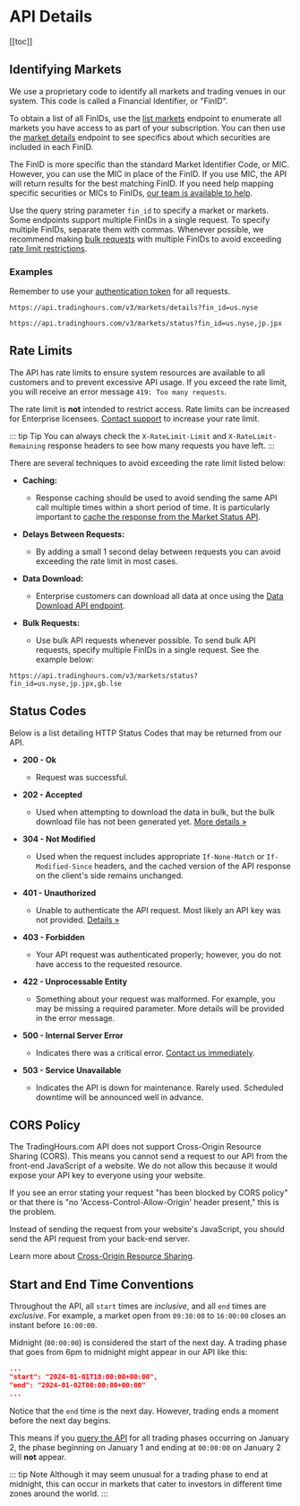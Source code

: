 # API Details

[[toc]]

## Identifying Markets

We use a proprietary code to identify all markets and trading venues in our system. This code is called a Financial Identifier, or "FinID".

To obtain a list of all FinIDs, use the [list markets](./endpoints/find-markets.md#list-all-markets) endpoint to enumerate all markets you have access to as part of your subscription. You can then use the [market details](./endpoints/market-details.md) endpoint to see specifics about which securities are included in each FinID.

The FinID is more specific than the standard Market Identifier Code, or MIC. However, you can use the MIC in place of the FinID. If you use MIC, the API will return results for the best matching FinID. If you need help mapping specific securities or MICs to FinIDs, <a href="https://www.tradinghours.com/contact" target=_blank>our team is available to help</a>.

Use the query string parameter `fin_id` to specify a market or markets. Some endpoints support multiple FinIDs in a single request.
To specify multiple FinIDs, separate them with commas.
Whenever possible, we recommend making [bulk requests](#bulk-requests) with multiple FinIDs to avoid exceeding [rate limit restrictions](#rate-limits).

### Examples
Remember to use your [authentication token](./authentication.md) for all requests.

```
https://api.tradinghours.com/v3/markets/details?fin_id=us.nyse
```

```
https://api.tradinghours.com/v3/markets/status?fin_id=us.nyse,jp.jpx
```

## Rate Limits

The API has rate limits to ensure system resources are available to all customers and to prevent excessive API usage.
If you exceed the rate limit, you will receive an error message `419: Too many requests`.

The rate limit is **not** intended to restrict access.
Rate limits can be increased for Enterprise licensees. [Contact support](https://www.tradinghours.com/contact) to increase your rate limit.

::: tip Tip
You can always check the `X-RateLimit-Limit` and `X-RateLimit-Remaining` response headers to see how many requests you have left.
:::

There are several techniques to avoid exceeding the rate limit listed below:

- **Caching:**
	- Response caching should be used to avoid sending the same API call multiple times within a short period of time. It is particularly important to [cache the response from the Market Status API](./endpoints/market-status.md#caching).

- **Delays Between Requests:**
	- By adding a small 1 second delay between requests you can avoid exceeding the rate limit in most cases.

- **Data Download:**
	- Enterprise customers can download all data at once using the [Data Download API endpoint](./enterprise/download.md).

- **Bulk Requests:**
	- Use bulk API requests whenever possible. To send bulk API requests, specify multiple FinIDs in a single request. See the example below:

```
https://api.tradinghours.com/v3/markets/status?fin_id=us.nyse,jp.jpx,gb.lse
```

## Status Codes

Below is a list detailing HTTP Status Codes that may be returned from our API.

- **200 - Ok**
	- Request was successful.

- **202 - Accepted**
	- Used when attempting to download the data in bulk, but the bulk download file has not been generated yet. [More details »](./enterprise/download.md#how-often-does-data-update)

- **304 - Not Modified**
	- Used when the request includes appropriate `If-None-Match` or `If-Modified-Since` headers, and the cached version of the API response on the client's side remains unchanged.

- **401 - Unauthorized**
	- Unable to authenticate the API request. Most likely an API key was not provided. [Details »](./authentication.md)

- **403 - Forbidden**
	- Your API request was authenticated properly; however, you do not have access to the requested resource.

- **422 - Unprocessable Entity**
	- Something about your request was malformed. For example, you may be missing a required parameter. More details will be provided in the error message.

- **500 - Internal Server Error**
	- Indicates there was a critical error. [Contact us immediately](https://www.tradinghours.com/contact).

- **503 - Service Unavailable**
	- Indicates the API is down for maintenance. Rarely used. Scheduled downtime will be announced well in advance.

## CORS Policy

The TradingHours.com API does not support Cross-Origin Resource Sharing (CORS).
This means you cannot send a request to our API from the front-end JavaScript of a website.
We do not allow this because it would expose your API key to everyone using your website.

If you see an error stating your request "has been blocked by CORS policy" or that there is "no 'Access-Control-Allow-Origin' header present," this is the problem.

Instead of sending the request from your website's JavaScript, you should send the API request from your back-end server.

Learn more about <a href="https://en.wikipedia.org/wiki/Cross-origin_resource_sharing" target=_blank>Cross-Origin Resource Sharing</a>.

## Start and End Time Conventions

Throughout the API, all `start` times are _inclusive_, and all `end` times are _exclusive_. For example, a market open from `09:30:00` to `16:00:00` closes an instant before `16:00:00`.

Midnight (`00:00:00`) is considered the start of the next day. A trading phase that goes from 6pm to midnight might appear in our API like this:

```json
...
"start": "2024-01-01T18:00:00+00:00",
"end": "2024-01-02T00:00:00+00:00"
...
```

Notice that the `end` time is the next day. However, trading ends a moment before the next day begins.

This means if you [query the API](./enterprise/trading-hours.md#single-day-trading-hours-api) for all trading phases occurring on January 2, the phase beginning on January 1 and ending at `00:00:00` on January 2 will **not** appear.

::: tip Note
Although it may seem unusual for a trading phase to end at midnight, this can occur in markets that cater to investors in different time zones around the world.
:::
